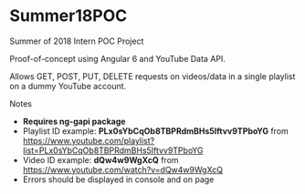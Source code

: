 # Summer18POC
Summer of 2018 Intern POC Project

Proof-of-concept using Angular 6 and YouTube Data API.

Allows GET, POST, PUT, DELETE requests on videos/data in a single playlist on a dummy YouTube account.

Notes
- **Requires ng-gapi package**
- Playlist ID example: **PLx0sYbCqOb8TBPRdmBHs5Iftvv9TPboYG** from https://www.youtube.com/playlist?list=PLx0sYbCqOb8TBPRdmBHs5Iftvv9TPboYG
- Video ID example: **dQw4w9WgXcQ** from https://www.youtube.com/watch?v=dQw4w9WgXcQ
- Errors should be displayed in console and on page
